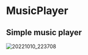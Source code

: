 # MusicPlayer
## Simple music player
![20221010_223708](https://user-images.githubusercontent.com/98304653/195004175-3088ed3a-0195-40b8-82d4-45b84914154e.gif)
